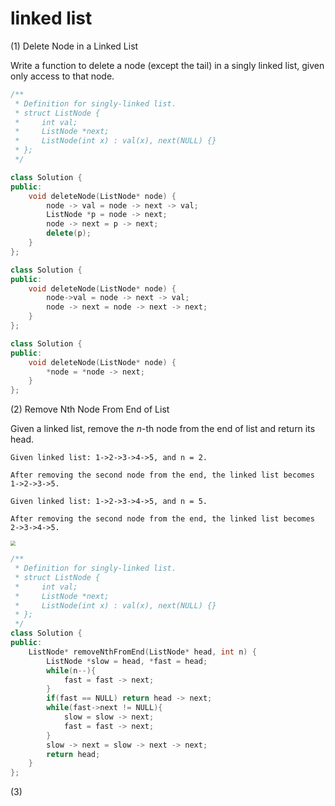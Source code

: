 

# linked list

(1)  Delete Node in a Linked List

Write a function to delete a node (except the tail) in a singly linked list, given only access to that node.

```C++
/**
 * Definition for singly-linked list.
 * struct ListNode {
 *     int val;
 *     ListNode *next;
 *     ListNode(int x) : val(x), next(NULL) {}
 * };
 */
```

```C++
class Solution {
public:
    void deleteNode(ListNode* node) {
        node -> val = node -> next -> val;
        ListNode *p = node -> next;
        node -> next = p -> next;
        delete(p);
    }
};
```

```C++
class Solution {
public:
    void deleteNode(ListNode* node) {
        node->val = node -> next -> val;
        node -> next = node -> next -> next;
    }
};
```

```C++
class Solution {
public:
    void deleteNode(ListNode* node) {
        *node = *node -> next;   
    }
};
```

(2) Remove Nth Node From End of List

Given a linked list, remove the *n*-th node from the end of list and return its head.

```
Given linked list: 1->2->3->4->5, and n = 2.

After removing the second node from the end, the linked list becomes 1->2->3->5.
```

```
Given linked list: 1->2->3->4->5, and n = 5.

After removing the second node from the end, the linked list becomes 2->3->4->5.
```

<img src="E:\git\leetcode\img\link_list2.jpg" style="zoom:50%;" />

```C++
/**
 * Definition for singly-linked list.
 * struct ListNode {
 *     int val;
 *     ListNode *next;
 *     ListNode(int x) : val(x), next(NULL) {}
 * };
 */
class Solution {
public:
    ListNode* removeNthFromEnd(ListNode* head, int n) {
        ListNode *slow = head, *fast = head;
        while(n--){
            fast = fast -> next;
        }
        if(fast == NULL) return head -> next;
        while(fast->next != NULL){
            slow = slow -> next;
            fast = fast -> next;
        }
        slow -> next = slow -> next -> next;
        return head;
    }
};
```

(3) 